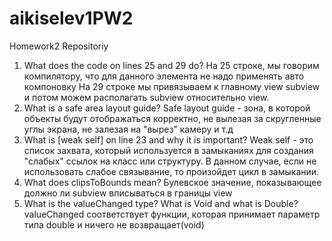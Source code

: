 # aikiselev1PW2
Homework2 Repositoriy
1) What does the code on lines 25 and 29 do?
   На 25 строке, мы говорим компилятору, что для данного элемента не надо применять авто компоновку
   На 29 строке мы привязываем к главному view subview и потом можем располагать subview относительно view.
3) What is a safe area layout guide?
   Safe layout guide - зона, в которой объекты будут отображаться корректно, не вылезая за скругленные углы экрана, не залезая на "вырез" камеру и т.д
4) What is [weak self] on line 23 and why it is important?
  Weak self - это список захвата, который используется в замыканиях для создания "слабых" ссылок на класс или структуру. В данном случае, если не использовать слабое связывание, то произойдет цикл в замыкании.
5) What does clipsToBounds mean?
   Булевское значение, показывающее должно ли subview вписываться в границы view
6) What is the valueChanged type? What is Void and what is Double?
   valueChanged соответствует функции, которая принимает параметр типа double и ничего не возвращает(void)
   
   
